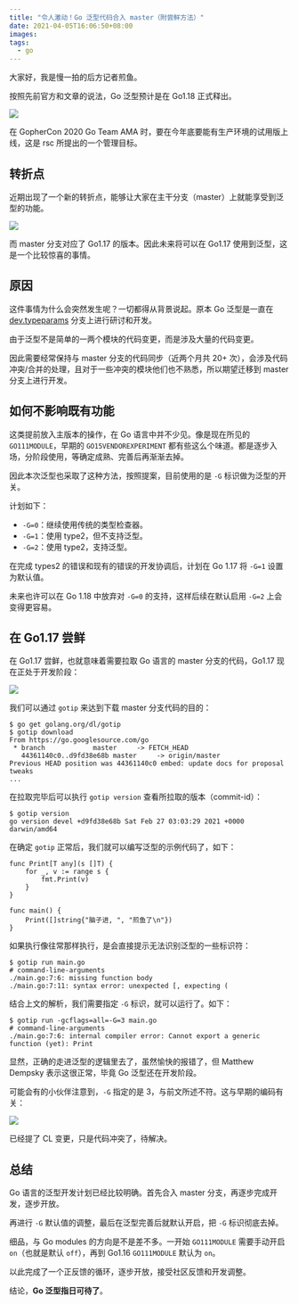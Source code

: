 ```yaml
---
title: "令人激动！Go 泛型代码合入 master（附尝鲜方法）"
date: 2021-04-05T16:06:50+08:00
images:
tags: 
  - go
---
```


大家好，我是慢一拍的后方记者煎鱼。

按照先前官方和文章的说法，Go 泛型预计是在 Go1.18 正式释出。

![](https://imgkr2.cn-bj.ufileos.com/8971e01e-75f8-47c2-b9d3-f6b0ebd85d0d.png?UCloudPublicKey=TOKEN_8d8b72be-579a-4e83-bfd0-5f6ce1546f13&Signature=8eKquOL0aM7GzJXegZUzGkOmLPg%253D&Expires=1614491040)


在 GopherCon 2020 Go Team AMA 时，要在今年底要能有生产环境的试用版上线，这是 rsc 所提出的一个管理目标。

## 转折点

近期出现了一个新的转折点，能够让大家在主干分支（master）上就能享受到泛型的功能。

![](https://imgkr2.cn-bj.ufileos.com/3acc09a4-d5a2-49e7-b272-b2fa1571f589.png?UCloudPublicKey=TOKEN_8d8b72be-579a-4e83-bfd0-5f6ce1546f13&Signature=zXcEIWPbc%252BUFBDmTyYrRVywwKuI%253D&Expires=1614491656)

而 master 分支对应了 Go1.17 的版本。因此未来将可以在 Go1.17 使用到泛型，这是一个比较惊喜的事情。

## 原因

这件事情为什么会突然发生呢？一切都得从背景说起。原本 Go 泛型是一直在 [dev.typeparams](https://github.com/golang/go/tree/dev.typeparams) 分支上进行研讨和开发。

由于泛型不是简单的一两个模块的代码变更，而是涉及大量的代码变更。

因此需要经常保持与 master 分支的代码同步（近两个月共 20+ 次），会涉及代码冲突/合并的处理，且对于一些冲突的模块他们也不熟悉，所以期望迁移到 master 分支上进行开发。

## 如何不影响既有功能

这类提前放入主版本的操作，在 Go 语言中并不少见。像是现在所见的 `GO111MODULE`，早期的 `GO15VENDOREXPERIMENT` 都有些这么个味道。都是逐步入场，分阶段使用，等确定成熟、完善后再渐渐去掉。

因此本次泛型也采取了这种方法，按照提案，目前使用的是 `-G` 标识做为泛型的开关。

计划如下：

- `-G=0`：继续使用传统的类型检查器。
- `-G=1`：使用 type2，但不支持泛型。
- `-G=2`：使用 type2，支持泛型。

在完成 types2 的错误和现有的错误的开发协调后，计划在 Go 1.17 将 `-G=1` 设置为默认值。

未来也许可以在 Go 1.18 中放弃对 `-G=0` 的支持，这样后续在默认启用 `-G=2` 上会变得更容易。

## 在 Go1.17 尝鲜

在 Go1.17 尝鲜，也就意味着需要拉取 Go 语言的 master 分支的代码，Go1.17 现在正处于开发阶段：

![](https://imgkr2.cn-bj.ufileos.com/8690e590-08d0-416b-b7c0-76a3cd9fbd2b.png?UCloudPublicKey=TOKEN_8d8b72be-579a-4e83-bfd0-5f6ce1546f13&Signature=YDlj2rmds9pT8iLgaho3cITFCuw%253D&Expires=1614498690)

我们可以通过 `gotip` 来达到下载 master 分支代码的目的：

```
$ go get golang.org/dl/gotip
$ gotip download
From https://go.googlesource.com/go
 * branch            master     -> FETCH_HEAD
   44361140c0..d9fd38e68b master     -> origin/master
Previous HEAD position was 44361140c0 embed: update docs for proposal tweaks
...
```

在拉取完毕后可以执行 `gotip version` 查看所拉取的版本（commit-id）：

```
$ gotip version
go version devel +d9fd38e68b Sat Feb 27 03:03:29 2021 +0000 darwin/amd64
```

在确定 `gotip` 正常后，我们就可以编写泛型的示例代码了，如下：

```
func Print[T any](s []T) {
	for _, v := range s {
		fmt.Print(v)
	}
}

func main() {
	Print([]string{"脑子进, ", "煎鱼了\n"})
}
```

如果执行像往常那样执行，是会直接提示无法识别泛型的一些标识符：

```
$ gotip run main.go 
# command-line-arguments
./main.go:7:6: missing function body
./main.go:7:11: syntax error: unexpected [, expecting (
```

结合上文的解析，我们需要指定 `-G` 标识，就可以运行了。如下：

```
$ gotip run -gcflags=all=-G=3 main.go 
# command-line-arguments
./main.go:7:6: internal compiler error: Cannot export a generic function (yet): Print
```

显然，正确的走进泛型的逻辑里去了，虽然愉快的报错了，但 Matthew Dempsky 表示这很正常，毕竟 Go 泛型还在开发阶段。

可能会有的小伙伴注意到，`-G` 指定的是 3，与前文所述不符。这与早期的编码有关：

![](https://imgkr2.cn-bj.ufileos.com/4599daf1-36ef-4c4a-bdf7-33bcbe7ac1cb.png?UCloudPublicKey=TOKEN_8d8b72be-579a-4e83-bfd0-5f6ce1546f13&Signature=S9zQAMxyQpdxryZN%252FrwkYOmqDI4%253D&Expires=1614499432)

已经提了 CL 变更，只是代码冲突了，待解决。

## 总结

Go 语言的泛型开发计划已经比较明确。首先合入 master 分支，再逐步完成开发，逐步开放。

再进行 `-G` 默认值的调整，最后在泛型完善后就默认开启，把 `-G` 标识彻底去掉。

细品，与 Go modules 的方向是不是差不多。一开始 `GO111MODULE` 需要手动开启 `on`（也就是默认 `off`），再到 Go1.16 `GO111MODULE` 默认为 `on`。

以此完成了一个正反馈的循环，逐步开放，接受社区反馈和开发调整。

结论，**Go 泛型指日可待了**。
